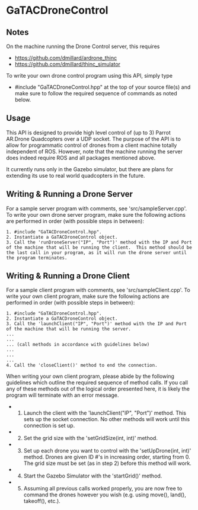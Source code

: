 GaTACDroneControl
=================

Notes
-----

On the machine running the Drone Control server, this requires
* https://github.com/dmillard/ardrone_thinc
* https://github.com/dmillard/thinc_simulator

To write your own drone control program using this API, simply type 
* #include "GaTACDroneControl.hpp"
at the top of your source file(s) and make sure to follow the required sequence of commands as noted below.

Usage
-----

This API is designed to provide high level control of (up to 3) Parrot AR.Drone 
Quadcopters over a UDP socket.  The purpose of the API is to allow for programmatic control of drones from a client machine totally independent of ROS.  However, note that the machine running the server does indeed require ROS and all packages mentioned above.

It currently runs only in the Gazebo simulator, but there are plans for extending its use to real world quadcopters in the future.  

Writing & Running a Drone Server
-----

For a sample server program with comments, see 'src/sampleServer.cpp'.  To write your own drone server program, make sure the following actions are performed in order (with possible steps in between):

```
1. #include "GaTACDroneControl.hpp".
2. Instantiate a GaTACDroneControl object.
3. Call the 'runDroneServer("IP", "Port")' method with the IP and Port of the machine that will be running the client.  This method should be the last call in your program, as it will run the drone server until the program terminates.
```

Writing & Running a Drone Client
-----

For a sample client program with comments, see 'src/sampleClient.cpp'.  To write your own client program, make sure the following actions are performed in order (with possible steps in between):

```
1. #include "GaTACDroneControl.hpp".
2. Instantiate a GaTACDroneControl object. 
3. Call the 'launchClient("IP", "Port")' method with the IP and Port of the machine that will be running the server.  
...
...
... (call methods in accordance with guidelines below)
...
...
...
4. Call the 'closeClient()' method to end the connection.
```

When writing your own client program, please abide by the following guidelines which outline the required sequence of method calls.  If you call any of these methods out of the logical order presented here, it is likely the program will terminate with an error message.  
* 1. Launch the client with the 'launchClient("IP", "Port")' method. This sets up the socket connection. No other methods will work until this connection is set up.
* 2. Set the grid size with the 'setGridSize(int, int)' method.  
* 3. Set up each drone you want to control with the 'setUpDrone(int, int)' method. Drones are given ID #'s in increasing order, starting from 0.  The grid size must be set (as in step 2) before this method will work. 
* 4. Start the Gazebo Simulator with the 'startGrid()' method.  
* 5. Assuming all previous calls worked properly, you are now free to command the drones however you wish (e.g. using move(), land(), takeoff(), etc.).